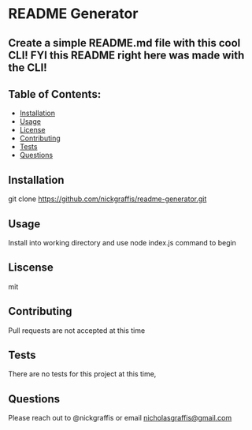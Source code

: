 
# README Generator

## Create a simple README.md file with this cool CLI! FYI this README right here was made with the CLI!

## Table of Contents:
+ [Installation](#installation)
+ [Usage](#usage)
+ [License](#license)
+ [Contributing](#contributing)
+ [Tests](#tests)
+ [Questions](#questions)

## Installation
git clone https://github.com/nickgraffis/readme-generator.git
## Usage
Install into working directory and use node index.js command to begin
## Liscense
mit
## Contributing
Pull requests are not accepted at this time
## Tests
There are no tests for this project at this time,
## Questions
Please reach out to @nickgraffis or email nicholasgraffis@gmail.com
    